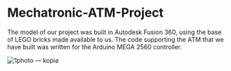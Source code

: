 # Mechatronic-ATM-Project
The model of our project was built in Autodesk Fusion 360, using the base of LEGO bricks made available to us. The code supporting the ATM that we have built was written for the Arduino MEGA 2560 controller.




![1photo — kopia](https://user-images.githubusercontent.com/81390827/114305232-76666400-9ad7-11eb-9a11-09eb84b3b345.png)
